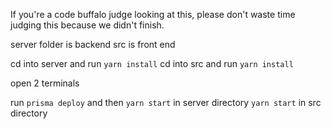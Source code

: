 If you're a code buffalo judge looking at this, please don't waste time judging this because we didn't finish.

server folder is backend
src is front end

cd into server and run `yarn install`
cd into src and run `yarn install`

open 2 terminals

run `prisma deploy` and then `yarn start` in server directory
`yarn start` in src directory
